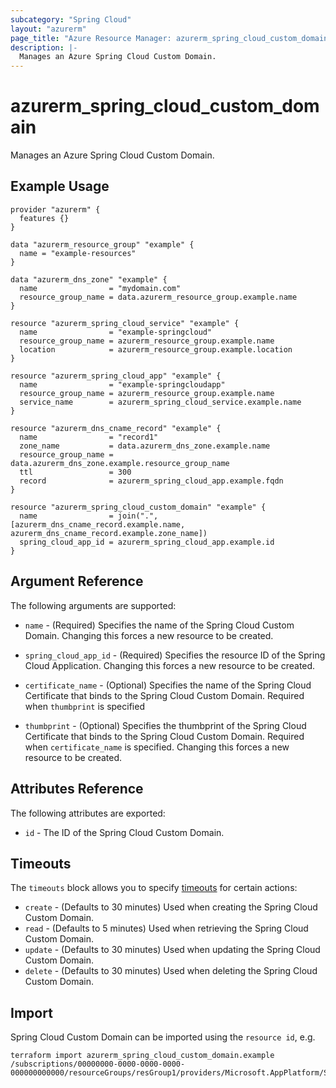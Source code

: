 ```yaml
---
subcategory: "Spring Cloud"
layout: "azurerm"
page_title: "Azure Resource Manager: azurerm_spring_cloud_custom_domain"
description: |-
  Manages an Azure Spring Cloud Custom Domain.
---
```


# azurerm_spring_cloud_custom_domain

Manages an Azure Spring Cloud Custom Domain.

## Example Usage

```hcl
provider "azurerm" {
  features {}
}

data "azurerm_resource_group" "example" {
  name = "example-resources"
}

data "azurerm_dns_zone" "example" {
  name                = "mydomain.com"
  resource_group_name = data.azurerm_resource_group.example.name
}

resource "azurerm_spring_cloud_service" "example" {
  name                = "example-springcloud"
  resource_group_name = azurerm_resource_group.example.name
  location            = azurerm_resource_group.example.location
}

resource "azurerm_spring_cloud_app" "example" {
  name                = "example-springcloudapp"
  resource_group_name = azurerm_resource_group.example.name
  service_name        = azurerm_spring_cloud_service.example.name
}

resource "azurerm_dns_cname_record" "example" {
  name                = "record1"
  zone_name           = data.azurerm_dns_zone.example.name
  resource_group_name = data.azurerm_dns_zone.example.resource_group_name
  ttl                 = 300
  record              = azurerm_spring_cloud_app.example.fqdn
}

resource "azurerm_spring_cloud_custom_domain" "example" {
  name                = join(".", [azurerm_dns_cname_record.example.name, azurerm_dns_cname_record.example.zone_name])
  spring_cloud_app_id = azurerm_spring_cloud_app.example.id
}
```

## Argument Reference

The following arguments are supported:

* `name` - (Required) Specifies the name of the Spring Cloud Custom Domain. Changing this forces a new resource to be created.

* `spring_cloud_app_id` - (Required) Specifies the resource ID of the Spring Cloud Application. Changing this forces a new resource to be created.

* `certificate_name` - (Optional) Specifies the name of the Spring Cloud Certificate that binds to the Spring Cloud Custom Domain. Required when `thumbprint` is specified

* `thumbprint` - (Optional) Specifies the thumbprint of the Spring Cloud Certificate that binds to the Spring Cloud Custom Domain. Required when `certificate_name` is specified. Changing this forces a new resource to be created.

## Attributes Reference

The following attributes are exported:

* `id` - The ID of the Spring Cloud Custom Domain.

## Timeouts

The `timeouts` block allows you to specify [timeouts](https://www.terraform.io/docs/configuration/resources.html#timeouts) for certain actions:

* `create` - (Defaults to 30 minutes) Used when creating the Spring Cloud Custom Domain.
* `read` - (Defaults to 5 minutes) Used when retrieving the Spring Cloud Custom Domain.
* `update` - (Defaults to 30 minutes) Used when updating the Spring Cloud Custom Domain.
* `delete` - (Defaults to 30 minutes) Used when deleting the Spring Cloud Custom Domain.

## Import

Spring Cloud Custom Domain can be imported using the `resource id`, e.g.

```shell
terraform import azurerm_spring_cloud_custom_domain.example /subscriptions/00000000-0000-0000-0000-000000000000/resourceGroups/resGroup1/providers/Microsoft.AppPlatform/Spring/spring1/apps/app1/domains/domain.com
```
